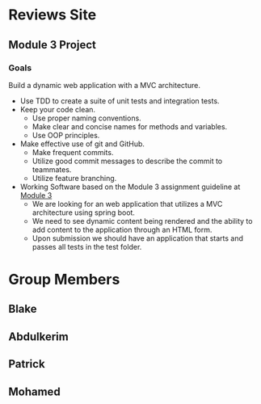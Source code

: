 # Reviews Site

## Module 3 Project

### Goals
Build a dynamic web application with a MVC architecture.
- Use TDD to create a suite of unit tests and integration tests.
- Keep your code clean.
  - Use proper naming conventions.
  - Make clear and concise names for methods and variables.
  - Use OOP principles.
- Make effective use of git and GitHub.
  - Make frequent commits.
  - Utilize good commit messages to describe the commit to teammates.
  - Utilize feature branching.
- Working Software based on the Module 3 assignment guideline at [Module 3](https://wecancodeit.github.io/java-exercises/reviews-site/) 
  - We are looking for an web application that utilizes a MVC architecture using spring boot.  
  - We need to see dynamic content being rendered and the ability to add content to the application through an HTML form.
  - Upon submission we should have an application that starts and passes all tests in the test folder.

# Group Members
## Blake
## Abdulkerim
## Patrick
## Mohamed
